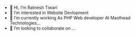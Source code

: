 - 👋 Hi, I’m Ratnesh Tiwari
- 👀 I’m interested in Website Devlopment 
- 🌱 I’m currently working As PHP Web developer At Masthead Technologies...
- 💞️ I’m looking to collaborate on ...


<!---
ratnesh-kumar-tiwari/ratnesh-kumar-tiwari is a ✨ special ✨ repository because its `README.md` (this file) appears on your GitHub profile.
You can click the Preview link to take a look at your changes.
--->

